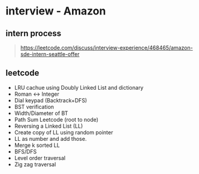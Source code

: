 # interview - Amazon

## intern process
> https://leetcode.com/discuss/interview-experience/468465/amazon-sde-intern-seattle-offer



## leetcode
- LRU cachue using Doubly Linked List and dictionary
- Roman <-> Integer
- Dial keypad (Backtrack+DFS)
- BST verification
- Width/Diameter of BT
- Path Sum Leetcode (root to node)
- Reversing a Linked List (LL)
- Create copy of LL using random pointer
- LL as number and add those.
- Merge k sorted LL
- BFS/DFS
- Level order traversal
- Zig zag traversal